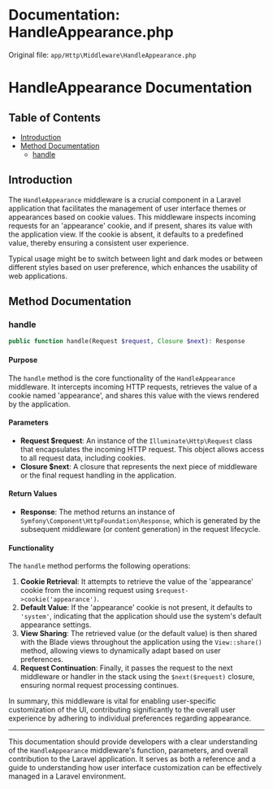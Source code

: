 # Documentation: HandleAppearance.php

Original file: `app/Http\Middleware\HandleAppearance.php`

# HandleAppearance Documentation

## Table of Contents
- [Introduction](#introduction)
- [Method Documentation](#method-documentation)
  - [handle](#handle)

## Introduction

The `HandleAppearance` middleware is a crucial component in a Laravel application that facilitates the management of user interface themes or appearances based on cookie values. This middleware inspects incoming requests for an 'appearance' cookie, and if present, shares its value with the application view. If the cookie is absent, it defaults to a predefined value, thereby ensuring a consistent user experience. 

Typical usage might be to switch between light and dark modes or between different styles based on user preference, which enhances the usability of web applications.

## Method Documentation

### handle

```php
public function handle(Request $request, Closure $next): Response
```

#### Purpose
The `handle` method is the core functionality of the `HandleAppearance` middleware. It intercepts incoming HTTP requests, retrieves the value of a cookie named 'appearance', and shares this value with the views rendered by the application.

#### Parameters
- **Request $request**: An instance of the `Illuminate\Http\Request` class that encapsulates the incoming HTTP request. This object allows access to all request data, including cookies.
- **Closure $next**: A closure that represents the next piece of middleware or the final request handling in the application.

#### Return Values
- **Response**: The method returns an instance of `Symfony\Component\HttpFoundation\Response`, which is generated by the subsequent middleware (or content generation) in the request lifecycle.

#### Functionality
The `handle` method performs the following operations:
1. **Cookie Retrieval**: It attempts to retrieve the value of the 'appearance' cookie from the incoming request using `$request->cookie('appearance')`.
2. **Default Value**: If the 'appearance' cookie is not present, it defaults to `'system'`, indicating that the application should use the system's default appearance settings.
3. **View Sharing**: The retrieved value (or the default value) is then shared with the Blade views throughout the application using the `View::share()` method, allowing views to dynamically adapt based on user preferences.
4. **Request Continuation**: Finally, it passes the request to the next middleware or handler in the stack using the `$next($request)` closure, ensuring normal request processing continues.

In summary, this middleware is vital for enabling user-specific customization of the UI, contributing significantly to the overall user experience by adhering to individual preferences regarding appearance.

--- 

This documentation should provide developers with a clear understanding of the `HandleAppearance` middleware's function, parameters, and overall contribution to the Laravel application. It serves as both a reference and a guide to understanding how user interface customization can be effectively managed in a Laravel environment.